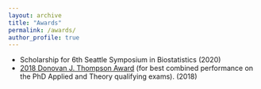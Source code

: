 ```yaml
---
layout: archive
title: "Awards"
permalink: /awards/
author_profile: true
---
```


- Scholarship for 6th Seattle Symposium in Biostatistics (2020)
- [2018 Donovan J. Thompson Award](https://www.biostat.washington.edu/news/doctoral-students-recognized-excellence) (for best combined performance on the PhD Applied and Theory qualifying exams). (2018)
